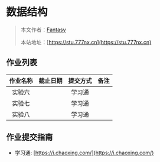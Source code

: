 # 数据结构

> 本文作者：[Fantasy](https://www.777nx.cn/personal/about/)
>
> 本站地址：[https://stu.777nx.cn](https://stu.777nx.cn)

## 作业列表

| 作业名称 | 截止日期 | 提交方式 | 备注 |
| :------: | :------: | :------: | :--: |
|  实验六  |          |  学习通  |      |
|  实验七  |          |  学习通  |      |
|  实验八  |          |  学习通  |      |

## 作业提交指南

- 学习通: [https://i.chaoxing.com/](https://i.chaoxing.com/)
